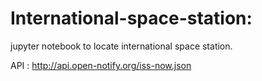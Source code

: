 # International-space-station:

jupyter notebook to locate international space station.

API : http://api.open-notify.org/iss-now.json
